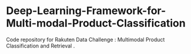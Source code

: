 # Deep-Learning-Framework-for-Multi-modal-Product-Classification
Code repository for Rakuten Data Challenge : Multimodal Product Classification and Retrieval . 
